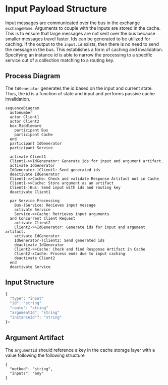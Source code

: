 # Input Payload Structure

Input messages are communicated over the bus in the exchange `exchangeName`. Arguments to couple with the inputs are stored in the cache. This is to ensure that large messages are not sent over the bus because smaller messages travel faster. Ids can be generated to be utilized for caching. If the output to the `input.id` exists, then there is no need to send the message in the bus. This establishes a form of caching and invalidation. Specifying an instance id is able to narrow the processing to a specific service out of a collection matching to a routing key.

## Process Diagram

The `IdGenerator` generates the id based on the input and current state. Thus, the id is a function of state and input and performs passive cache invalidation.

```mermaid
sequenceDiagram
  autonumber
  actor Client1
  actor Client2
  box Middleware
    participant Bus
    participant Cache
  end
  participant IdGenerator
  participant Service

  activate Client1
  Client1->>IdGenerator: Generate ids for input and argument artifact.
  activate IdGenerator
  IdGenerator-)Client1: Send generated ids
  deactivate IdGenerator
  Client1->>Cache: Check and validate Response Artifact not in Cache
  Client1->>Cache: Store argument as an artifact
  Client1-)Bus: Send input with ids and routing key
  deactivate Client1

  par Service Processing
    Bus-)Service: Recieves input message
    activate Service
    Service->>Cache: Retrieves input arguments
  and Concurrent Client Request
    activate Client2
    Client2->>IdGenerator: Generate ids for input and argument artifact.
    activate IdGenerator
    IdGenerator-)Client2: Send generated ids
    deactivate IdGenerator
    Client2->>Cache: Check and find Response Artifact in Cache
    Client2-xCache: Process ends due to input caching
    deactivate Client2
  end
  deactivate Service
```

## Input Structure

```javascript
{
  "type": "input"
  "id": "string"
  "route": "string"
  "argumentId": "string"
  "instanceId"?: "string"
}>
```

## Argument Artifact

The `argumentId` should reference a key in the cache storage layer with a value following the following structure

```
{
  "method": "string",
  "inputs": "any"
}
```
